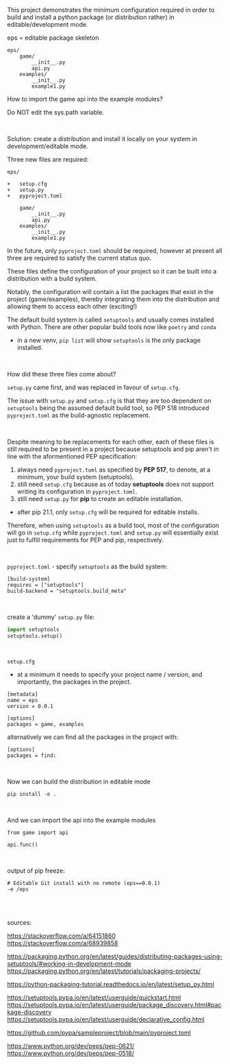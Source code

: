 This project demonstrates the minimum configuration required in order to build and install a python package (or distribution rather) in editable/development mode.

eps = editable package skeleton

```
eps/
    game/
        __init__.py
        api.py
    examples/
        __init__.py
        example1.py
```

How to import the game api into the example modules?

Do NOT edit the sys.path variable.

<br>

Solution:  create a distribution and install it locally on your system in development/editable mode.

Three new files are required:

    eps/
    
    +   setup.cfg
    +   setup.py
    +   pyproject.toml
    
        game/
            __init__.py
            api.py
        examples/
            __init__.py
            example1.py


In the future, only `pyproject.toml` should be required, however at present all three are required to satisfy the current status quo.

These files define the configuration of your project so it can be built into a distribution with a build system.

Notably, the configuration will contain a list the packages that exist in the project (game/examples), thereby integrating them into the distribution and allowing them to access each other (exciting!)

The default build system is called `setuptools` and usually comes installed with Python. There are other popular build tools now like `poetry` and `conda`

- in a new venv, `pip list` will show `setuptools` is the only package installed.

<br>

How did these three files come about?

`setup.py` came first, and was replaced in favour of `setup.cfg`.

The issue with `setup.py` and `setup.cfg` is that they are too dependent on `setuptools` being the assumed default build tool, so PEP 518 introduced `pyproject.toml` as the build-agnostic replacement.

<br>

Despite meaning to be replacements for each other, each of these files is still required to be present in a project because setuptools and pip aren't in line with the aformentioned PEP specification:

1.  always need `pyproject.toml` as specified by **PEP 517**, to denote, at a minimum, your build system (setuptools).
2.  still need `setup.cfg` because as of today **setuptools** does not support writing its configuration in `pyproject.toml`.
3.  still need `setup.py` for **pip** to create an editable installation.
   - after pip 21.1, only `setup.cfg` will be required for editable installs.


Therefore, when using `setuptools` as a build tool, most of the configuration will go in `setup.cfg` while `pyproject.toml` and `setup.py` will essentially exist just to fulfill requirements for PEP and pip, respectively.

<br>

`pyproject.toml` - specify `setuptools` as the build system:

```
[build-system]
requires = ["setuptools"]
build-backend = "setuptools.build_meta"
```

<br>

create a 'dummy' `setup.py` file:

```Python
import setuptools
setuptools.setup()
```

<br>

`setup.cfg`

- at a minimum it needs to specify your project name / version, and importantly, the packages in the project.

```
[metadata]
name = eps
version = 0.0.1

[options]
packages = game, examples
```

alternatively we can find all the packages in the project with:

```
[options]
packages = find:
```

<br>


Now we can build the distribution in editable mode 

```
pip install -e .
```

<br>

And we can import the api into the example modules 

```
from game import api

api.func()
```

<br>

output of pip freeze:

```
# Editable Git install with no remote (eps==0.0.1)
-e /eps
```


<br>
<br>




sources:

https://stackoverflow.com/a/64151860
https://stackoverflow.com/a/68939858



https://packaging.python.org/en/latest/guides/distributing-packages-using-setuptools/#working-in-development-mode
https://packaging.python.org/en/latest/tutorials/packaging-projects/



https://python-packaging-tutorial.readthedocs.io/en/latest/setup_py.html



https://setuptools.pypa.io/en/latest/userguide/quickstart.html
https://setuptools.pypa.io/en/latest/userguide/package_discovery.html#package-discovery
https://setuptools.pypa.io/en/latest/userguide/declarative_config.html



https://github.com/pypa/sampleproject/blob/main/pyproject.toml



https://www.python.org/dev/peps/pep-0621/
https://www.python.org/dev/peps/pep-0518/

